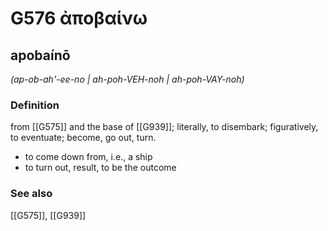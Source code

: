# G576 ἀποβαίνω

## apobaínō

_(ap-ob-ah'-ee-no | ah-poh-VEH-noh | ah-poh-VAY-noh)_

### Definition

from [[G575]] and the base of [[G939]]; literally, to disembark; figuratively, to eventuate; become, go out, turn.

- to come down from, i.e., a ship
- to turn out, result, to be the outcome

### See also

[[G575]], [[G939]]


